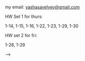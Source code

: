 my email: yashasavelyev@gmail.com 

HW Set 1 for thurs:

1-14, 1-15, 1-16, 1-22, 1-23, 1-29, 1-30
 
HW set 2 for fri:


1-28, 1-29   
<!-- 2-1, 2-2, 2-3 -->
<!--  -->
<!-- HW Set 2 for thur -->
<!--  -->
<!-- 2-17: a,b, c, 2-19, 2-22, 2-23, 2-28, 2-29 -->
<!--  -->
<!-- HW set 3 for wed -->
<!--  -->
<!-- Show that the special case of inverse function theorem for an $f$ with $f' (a) = id$, implies the general case.   -->
<!-- 2-40, 2-41, 2-36, 2-37, 2-38   -->
<!--  -->
<!-- Hw 4 for wed -->
<!--  -->
<!-- 3-7, 3-8, 3-10, 3-14 -->
<!--  -->
<!-- hw 5 wed -->
<!--  -->
<!-- 3.16, 3.22, 3-23, 3-26, 3-28, 3-36 -->
<!--  -->
<!-- hw 6 wed -->
<!--  -->
<!-- 3-37, 3-41 -->
<!--  -->
<!-- hw 7 same wed -->
<!--  -->
<!-- 4-1, 4-2, 4-3 -->
<!--  -->
<!-- Hw 8 for thurs -->
<!--  -->
<!-- 4-13, 4-14, 4-19 -->
<!--  -->
<!-- HW 9 for thurs -->
<!--  -->
<!-- 4-23, 4-24, 4-25, 4-26, 4-27 -->
<!-- 1) Prove that an infinite subset of a countably infinite set is countably infinite. -->
<!-- 1.1:  2, 3, 4, 5, 6a, 10 -->
<!--  -->
<!-- HW Set 2 for tue -->
<!--  -->
<!-- 1) Prove that a bounded sequence has a convergent subsequence. -->
<!--  -->
<!-- 1.2: 14, 17, 20   -->
<!-- 1.3: 26, 31   -->
<!-- 1.4: 34, 41, 42, 43   -->
<!--  -->
<!-- HW Set 3 for tue -->
<!--  -->
<!-- 2.1: 3, 5   -->
<!-- 2.2: 10, 11, 14   -->
<!-- 2.3: 18   -->
<!-- 2.4: 24, 25, 26   -->
<!-- 3.1: 1, 8   -->
<!-- 3.2: 12   -->
<!-- <!-- 3.3 19, 20, 25, 38, 40 --> -->
<!--  -->
<!-- HW set 4 for fri -->
<!--  -->
<!-- 3.3: 19, 24, 30, 36, 39 -->
<!--  -->
<!-- set 5 for fri -->
<!--  -->
<!-- 3.4: 41 -->
<!-- 4.1: 1, 3 -->
<!-- 4.2: 11, 14, -->
<!-- 4.3: 16, 28, 30 -->
<!--  -->
<!-- set 6 for fri -->
<!--  -->
<!-- 4.4: 37   -->
<!-- 5.1: 1, 3, 5   -->
<!-- 5.2: 6, 7, 9   -->
<!-- 5.3: 12    -->
<!-- 5.5: 18   -->
<!-- 5.6: 28   -->
<!-- 5.7: 33 -->
<!--  -->
<!-- set 7 for fri -->
<!--  -->
<!-- 6.1: 1, 2   -->
<!-- 6.2: 14, 15, 16   -->
<!-- 6.3: 18, 19, 21   -->
<!-- 6.4: 29   -->
<!--  -->
<!-- set 8 for next tue -->
<!--  -->
<!-- 6.5: 32, 34, 36 -->
